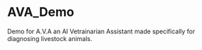 # AVA_Demo
Demo for A.V.A an AI Vetrainarian Assistant made specifically for diagnosing livestock animals.
